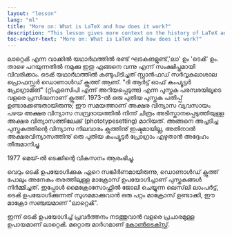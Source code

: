```yaml
---
layout: "lesson"
lang: "ml"
title: "More on: What is LaTeX and how does it work?"
description: "This lesson gives more context on the history of LaTeX and other formats available."
toc-anchor-text: "More on: What is LaTeX and how does it work?"
---
```

ലാറ്റെൿ എന്ന വാക്കില്‍ യഥാര്‍ഥത്തില്‍ രണ്ട് ഘടകങളുണ്ട്,'ലാ' ഉം 'ടെൿ' ഉം. താഴെ പറയുന്നതില്‍ നമുക്കു ഇതു എങ്ങനെ വന്നു എന്ന് സംക്ഷിപ്തമായി വിവരിക്കാം.
ടെൿ യഥാര്‍ഥത്തില്‍ കണ്ടുപിടിച്ചത് സ്റ്റാന്‍ഫഡ് സര്‍വ്വകലാശാല പ്രൊഫസ്സര്‍ ഡൊണാള്‍ഡ് ക്നൂത്ത് ആണ്. "ദി ആര്‍ട്ട് ഓഫ് കംപ്യൂട്ടര്‍ പ്രോഗ്രാമിങ്" (റ്റിഎഒസിപി എന്ന് അറിയപ്പെടുന്നു)
എന്ന പുസ്തക പരമ്പരയിലൂടെ വളരെ പ്രസിദ്ധനാണ് ക്നൂത്ത്. 1973-ല്‍ ഒരു പുതിയ പുസ്തക പതിപ്പ് ഉണ്ടാക്കേണ്ടതായിരുന്നു; ഈ സമയത്താണ് അക്ഷര വിന്യാസ വ്യവസായം
പഴയ അക്ഷര വിന്യാസ സമ്പ്രദായത്തില്‍ നിന്ന് ചിത്രം അടിസ്താനപ്പെടുത്തിയുള്ള അക്ഷര വിന്യാസത്തിലേക്ക് (phototypesetting) മാറിയത്. അങ്ങനെ അച്ചടിച്ച
പുസ്തകത്തിന്റെ വിന്യാസ നിലവാരം ക്നുത്തിനു് ഇഷ്ടമായില്ല, അതിനാൽ അക്ഷരവിന്യാസത്തിനു് ഒരു പുതിയ കംപ്യൂട്ടർ പ്രോഗ്രാം എഴുതാൻ അദ്ദേഹം തീരുമാനിച്ചു.

1977 മെയ്-ല്‍ ടെക്കിന്റെ വികസനം ആരംഭിച്ചു.

വെറും ടെൿ ഉപയോഗിക്കുക ഏറെ സങ്കീര്‍ണമായിരുന്നു, ഡൊണാള്‍ഡ് ക്നൂത്ത് പോലും അനേകം തരത്തിലുള്ള മാക്രോസ് ഉപയോഗിച്ചാണ് പുസ്തകങ്ങൾ നിര്‍മ്മിച്ചത്.
ഇപ്പോൾ മൈക്രോസോഫ്റ്റില്‍ ജോലി ചെയ്യുന്ന ലെസ്‌ലി ലാംപര്‍ട്ട്, ടെൿ ഉപയോഗിക്കുന്നത് സുഗമമാക്കുവാന്‍ ഒരു പറ്റം മാക്രോസ് ഉണ്ടാക്കി, ഈ മാക്രോ സഞ്ചയമാണ് "ലാറ്റെൿ".

ഇന്ന് ടെൿ ഉപയോഗിച്ച് പ്രവര്‍ത്തനം നടത്തുവാന്‍ വളരെ പ്രചാരമുള്ള ഉപായമാണ് ലാറ്റെൿ. മറ്റൊരു മാര്‍ഗമാണ് [കോണ്‍ടെക്സ്റ്റ്](https://www.contextgarden.net/).
